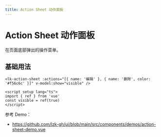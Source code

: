 ```yaml
---
title: Action Sheet 动作面板
---
```


# Action Sheet 动作面板

在页面底部弹出的操作菜单。

## 基础用法

```vue
<lk-action-sheet :actions="[{ name: '编辑' }, { name: '删除', color: '#f56c6c' }]" v-model:show="visible" />

<script setup lang="ts">
import { ref } from 'vue'
const visible = ref(true)
</script>
```

参考 Demo：
- https://github.com/lzk-gh/ui/blob/main/src/components/demos/action-sheet-demo.vue
